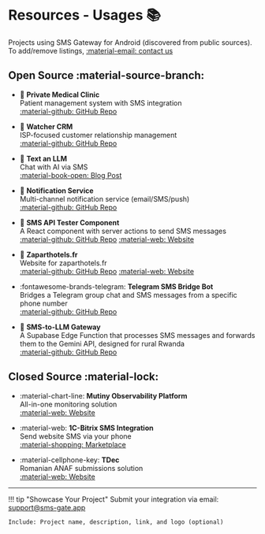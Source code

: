 # Resources - Usages 📚

Projects using SMS Gateway for Android (discovered from public sources).  
To add/remove listings, [:material-email: contact us](mailto:support@sms-gate.app)

## Open Source :material-source-branch:

<div class="grid cards" markdown>

- :hospital: **Private Medical Clinic**  
  Patient management system with SMS integration  
  [:material-github: GitHub Repo](https://github.com/Tam-Vu/Private-medical-clinic)

- :office: **Watcher CRM**  
  ISP-focused customer relationship management  
  [:material-github: GitHub Repo](https://github.com/Mapiiik/Watcher-CRM)

- :robot: **Text an LLM**  
  Chat with AI via SMS  
  [:material-book-open: Blog Post](https://benkaiser.dev/text-an-llm/)
  
- :bell: **Notification Service**  
  Multi-channel notification service (email/SMS/push)  
  [:material-github: GitHub Repo](https://github.com/kpriyanshu2003/notfication-service)

- :rocket: **SMS API Tester Component**  
  A React component with server actions to send SMS messages  
  [:material-github: GitHub Repo](https://github.com/yas1nshah/sms-gate-api-tester)
  [:material-web: Website](https://sms-gate-api.vercel.app/)

- :hotel: **Zaparthotels.fr**  
  Website for zaparthotels.fr  
  [:material-github: GitHub Repo](https://github.com/zaparthotels/zaparthotels.fr)
  [:material-web: Website](https://zaparthotels.fr/)

- :fontawesome-brands-telegram: **Telegram SMS Bridge Bot**  
  Bridges a Telegram group chat and SMS messages from a specific phone number  
  [:material-github: GitHub Repo](https://github.com/TopPelemeshka/telegram-sms-bridge)

- :robot: **SMS-to-LLM Gateway**  
  A Supabase Edge Function that processes SMS messages and forwards them to the Gemini API, designed for rural Rwanda  
  [:material-github: GitHub Repo](https://github.com/J0/sms-to-llm)

</div>

## Closed Source :material-lock:

<div class="grid cards" markdown>

- :material-chart-line: **Mutiny Observability Platform**  
  All-in-one monitoring solution  
  [:material-web: Website](https://www.mutiny.com)

- :material-web: **1C-Bitrix SMS Integration**  
  Send website SMS via your phone  
  [:material-shopping: Marketplace](https://marketplace.1c-bitrix.ru/solutions/runetlab.sms/)

- :material-cellphone-key: **TDec**  
  Romanian ANAF submissions solution  
  [:material-web: Website](https://www.tdec.ro)

</div>

---

!!! tip "Showcase Your Project"
    Submit your integration via email:
    [support@sms-gate.app](mailto:support@sms-gate.app?subject=Add%20Project%20to%20Resources)

    Include: Project name, description, link, and logo (optional)
